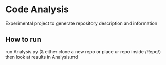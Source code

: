 

# Code Analysis
Experimental project to generate repository description and information

## How to run
run Analysis.py (& either clone a new repo or place ur repo inside /Repo/) then look at results in Analysis.md